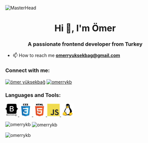 ![MasterHead](https://cutewallpaper.org/28/computer-circuit-desktop-wallpaper/3066621635.jpg)
<h1 align="center">Hi 👋, I'm Ömer</h1>
<h3 align="center">A passionate frontend developer from Turkey</h3>

- 📫 How to reach me **omerryuksekbag@gmail.com**

<h3 align="left">Connect with me:</h3>
<p align="left">
<a href="https://linkedin.com/in/ömer yüksekbağ" target="blank"><img align="center" src="https://raw.githubusercontent.com/rahuldkjain/github-profile-readme-generator/master/src/images/icons/Social/linked-in-alt.svg" alt="ömer yüksekbağ" height="30" width="40" /></a>
<a href="https://instagram.com/omerrykb" target="blank"><img align="center" src="https://raw.githubusercontent.com/rahuldkjain/github-profile-readme-generator/master/src/images/icons/Social/instagram.svg" alt="omerrykb" height="30" width="40" /></a>
</p>

<h3 align="left">Languages and Tools:</h3>
<p align="left"> <a href="https://getbootstrap.com" target="_blank" rel="noreferrer"> <img src="https://raw.githubusercontent.com/devicons/devicon/master/icons/bootstrap/bootstrap-plain-wordmark.svg" alt="bootstrap" width="40" height="40"/> </a> <a href="https://www.w3schools.com/css/" target="_blank" rel="noreferrer"> <img src="https://raw.githubusercontent.com/devicons/devicon/master/icons/css3/css3-original-wordmark.svg" alt="css3" width="40" height="40"/> </a> <a href="https://www.w3.org/html/" target="_blank" rel="noreferrer"> <img src="https://raw.githubusercontent.com/devicons/devicon/master/icons/html5/html5-original-wordmark.svg" alt="html5" width="40" height="40"/> </a> <a href="https://developer.mozilla.org/en-US/docs/Web/JavaScript" target="_blank" rel="noreferrer"> <img src="https://raw.githubusercontent.com/devicons/devicon/master/icons/javascript/javascript-original.svg" alt="javascript" width="40" height="40"/> </a> <a href="https://www.linux.org/" target="_blank" rel="noreferrer"> <img src="https://raw.githubusercontent.com/devicons/devicon/master/icons/linux/linux-original.svg" alt="linux" width="40" height="40"/> </a> </p>

<p><img align="left" src="https://github-readme-stats.vercel.app/api/top-langs?username=omerrykb&show_icons=true&locale=en&layout=compact" alt="omerrykb" /></p>

<p>&nbsp;<img align="center" src="https://github-readme-stats.vercel.app/api?username=omerrykb&show_icons=true&locale=en" alt="omerrykb" /></p>

<p><img align="center" src="https://github-readme-streak-stats.herokuapp.com/?user=omerrykb&" alt="omerrykb" /></p>


